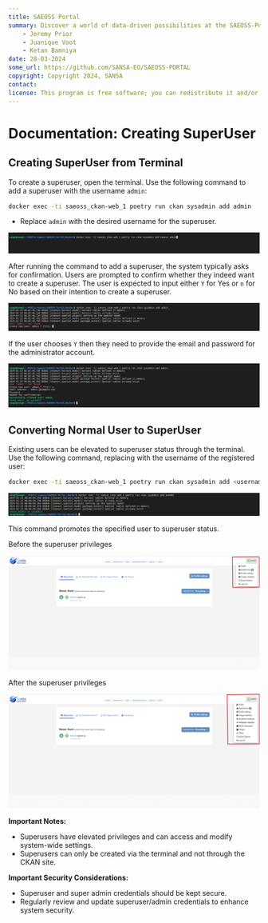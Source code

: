 ```yaml
---
title: SAEOSS Portal
summary: Discover a world of data-driven possibilities at the SAEOSS-Portal, where information converges to empower data sharing and decision-making.
    - Jeremy Prior
    - Juanique Voot
    - Ketan Bamniya
date: 28-03-2024
some_url: https://github.com/SANSA-EO/SAEOSS-PORTAL
copyright: Copyright 2024, SANSA
contact:
license: This program is free software; you can redistribute it and/or modify it under the terms of the GNU Affero General Public License as published by the Free Software Foundation; either version 3 of the License, or (at your option) any later version.
---
```


# Documentation: Creating SuperUser

## Creating SuperUser from Terminal

To create a superuser, open the terminal.
Use the following command to add a superuser with the username `admin`:

```bash
docker exec -ti saeoss_ckan-web_1 poetry run ckan sysadmin add admin
```
- Replace `admin` with the desired username for the superuser.

![command](./img/super-user-1.png)

After running the command to add a superuser, the system typically asks for confirmation. Users are prompted to confirm whether they indeed want to create a superuser. The user is expected to input either `Y` for Yes or `n` for No based on their intention to create a superuser.

![confirmation](./img/super-user-2.png)

If the user chooses `Y` then they need to provide the email and password for the administrator account.

![required information](./img/super-user-3.png)

## Converting Normal User to SuperUser

Existing users can be elevated to superuser status through the terminal.
Use the following command, replacing <username> with the username of the registered user:

```bash
docker exec -ti saeoss_ckan-web_1 poetry run ckan sysadmin add <username>
```

![convert the normal user to a superuser](./img/super-user-4.png)

This command promotes the specified user to superuser status.

Before the superuser privileges

[![Bob002 as a normal user](./img/super-user-5.png)](./img/super-user-5.png)

After the superuser privileges

[![Bob002 as a superuser](./img/super-user-6.png)](./img/super-user-6.png)

**Important Notes:**

- Superusers have elevated privileges and can access and modify system-wide settings.
- Superusers can only be created via the terminal and not through the CKAN site.

**Important Security Considerations:**

- Superuser and super admin credentials should be kept secure.
- Regularly review and update superuser/admin credentials to enhance system security.
